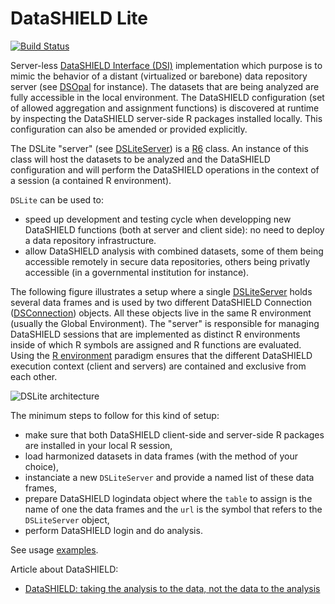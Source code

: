 # DataSHIELD Lite

[![Build Status](https://travis-ci.com/datashield/DSLite.svg?branch=master)](https://travis-ci.com/datashield/DSLite)

Server-less [DataSHIELD Interface (DSI)](https://github.com/datashield/DSI/) implementation which purpose is to mimic
the behavior of a distant (virtualized or barebone) data repository server (see [DSOpal](https://github.com/datashield/DSOpal) for instance). The
datasets that are being analyzed are fully accessible in the local environment. The DataSHIELD configuration (set of 
allowed aggregation and assignment functions) is discovered at runtime by inspecting the DataSHIELD server-side R packages
installed locally. This configuration can also be amended or provided explicitly.

The DSLite "server" (see [DSLiteServer](https://github.com/datashield/DSLite/blob/master/R/DSLiteServer.R)) is a 
[R6](https://adv-r.hadley.nz/r6.html) class. An instance of this class will host the datasets to be analyzed and the DataSHIELD
configuration and will perform the DataSHIELD operations in the context of a session (a contained R environment).

`DSLite` can be used to:

* speed up development and testing cycle when developping new DataSHIELD functions (both at server and client side): no
need to deploy a data repository infrastructure.
* allow DataSHIELD analysis with combined datasets, some of them being accessible remotely in secure data repositories, 
others being privatly accessible (in a governmental institution for instance).

The following figure illustrates a setup where a single [DSLiteServer](https://github.com/datashield/DSLite/blob/master/R/DSLiteServer.R) 
holds several data frames and is used by two different DataSHIELD Connection ([DSConnection](https://github.com/datashield/DSI)) objects. 
All these objects live in the same R environment (usually the Global Environment). The "server" is responsible for managing DataSHIELD 
sessions that are implemented as distinct R environments inside of which R symbols are assigned and R functions are evaluated. 
Using the [R environment](https://adv-r.hadley.nz/environments.html) paradigm ensures that the different DataSHIELD execution context 
(client and servers) are contained and exclusive from each other.

![DSLite architecture](https://raw.githubusercontent.com/datashield/DSLite/master/inst/images/dslite.png)

The minimum steps to follow for this kind of setup:

* make sure that both DataSHIELD client-side and server-side R packages are installed in your local R session, 
* load harmonized datasets in data frames (with the method of your choice),
* instanciate a new `DSLiteServer` and provide a named list of these data frames,
* prepare DataSHIELD logindata object where the `table` to assign is the name of one the data frames and the `url` is the symbol that refers to the `DSLiteServer` object,
* perform DataSHIELD login and do analysis.

See usage [examples](https://github.com/datashield/DSLite/tree/master/inst/examples).

Article about DataSHIELD:
* [DataSHIELD: taking the analysis to the data, not the data to the analysis](https://doi.org/10.1093/ije/dyu188)
